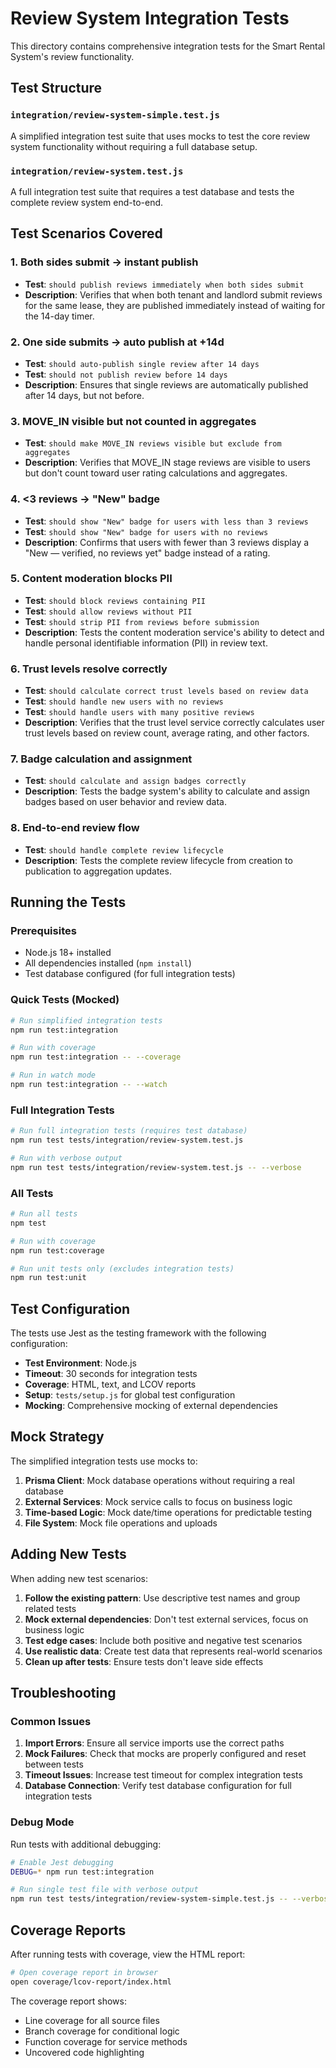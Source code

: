 # Review System Integration Tests

This directory contains comprehensive integration tests for the Smart Rental System's review functionality.

## Test Structure

### `integration/review-system-simple.test.js`
A simplified integration test suite that uses mocks to test the core review system functionality without requiring a full database setup.

### `integration/review-system.test.js`
A full integration test suite that requires a test database and tests the complete review system end-to-end.

## Test Scenarios Covered

### 1. Both sides submit → instant publish
- **Test**: `should publish reviews immediately when both sides submit`
- **Description**: Verifies that when both tenant and landlord submit reviews for the same lease, they are published immediately instead of waiting for the 14-day timer.

### 2. One side submits → auto publish at +14d
- **Test**: `should auto-publish single review after 14 days`
- **Test**: `should not publish review before 14 days`
- **Description**: Ensures that single reviews are automatically published after 14 days, but not before.

### 3. MOVE_IN visible but not counted in aggregates
- **Test**: `should make MOVE_IN reviews visible but exclude from aggregates`
- **Description**: Verifies that MOVE_IN stage reviews are visible to users but don't count toward user rating calculations and aggregates.

### 4. <3 reviews → "New" badge
- **Test**: `should show "New" badge for users with less than 3 reviews`
- **Test**: `should show "New" badge for users with no reviews`
- **Description**: Confirms that users with fewer than 3 reviews display a "New — verified, no reviews yet" badge instead of a rating.

### 5. Content moderation blocks PII
- **Test**: `should block reviews containing PII`
- **Test**: `should allow reviews without PII`
- **Test**: `should strip PII from reviews before submission`
- **Description**: Tests the content moderation service's ability to detect and handle personal identifiable information (PII) in review text.

### 6. Trust levels resolve correctly
- **Test**: `should calculate correct trust levels based on review data`
- **Test**: `should handle new users with no reviews`
- **Test**: `should handle users with many positive reviews`
- **Description**: Verifies that the trust level service correctly calculates user trust levels based on review count, average rating, and other factors.

### 7. Badge calculation and assignment
- **Test**: `should calculate and assign badges correctly`
- **Description**: Tests the badge system's ability to calculate and assign badges based on user behavior and review data.

### 8. End-to-end review flow
- **Test**: `should handle complete review lifecycle`
- **Description**: Tests the complete review lifecycle from creation to publication to aggregation updates.

## Running the Tests

### Prerequisites
- Node.js 18+ installed
- All dependencies installed (`npm install`)
- Test database configured (for full integration tests)

### Quick Tests (Mocked)
```bash
# Run simplified integration tests
npm run test:integration

# Run with coverage
npm run test:integration -- --coverage

# Run in watch mode
npm run test:integration -- --watch
```

### Full Integration Tests
```bash
# Run full integration tests (requires test database)
npm run test tests/integration/review-system.test.js

# Run with verbose output
npm run test tests/integration/review-system.test.js -- --verbose
```

### All Tests
```bash
# Run all tests
npm test

# Run with coverage
npm run test:coverage

# Run unit tests only (excludes integration tests)
npm run test:unit
```

## Test Configuration

The tests use Jest as the testing framework with the following configuration:

- **Test Environment**: Node.js
- **Timeout**: 30 seconds for integration tests
- **Coverage**: HTML, text, and LCOV reports
- **Setup**: `tests/setup.js` for global test configuration
- **Mocking**: Comprehensive mocking of external dependencies

## Mock Strategy

The simplified integration tests use mocks to:

1. **Prisma Client**: Mock database operations without requiring a real database
2. **External Services**: Mock service calls to focus on business logic
3. **Time-based Logic**: Mock date/time operations for predictable testing
4. **File System**: Mock file operations and uploads

## Adding New Tests

When adding new test scenarios:

1. **Follow the existing pattern**: Use descriptive test names and group related tests
2. **Mock external dependencies**: Don't test external services, focus on business logic
3. **Test edge cases**: Include both positive and negative test scenarios
4. **Use realistic data**: Create test data that represents real-world scenarios
5. **Clean up after tests**: Ensure tests don't leave side effects

## Troubleshooting

### Common Issues

1. **Import Errors**: Ensure all service imports use the correct paths
2. **Mock Failures**: Check that mocks are properly configured and reset between tests
3. **Timeout Issues**: Increase test timeout for complex integration tests
4. **Database Connection**: Verify test database configuration for full integration tests

### Debug Mode

Run tests with additional debugging:

```bash
# Enable Jest debugging
DEBUG=* npm run test:integration

# Run single test file with verbose output
npm run test tests/integration/review-system-simple.test.js -- --verbose --no-coverage
```

## Coverage Reports

After running tests with coverage, view the HTML report:

```bash
# Open coverage report in browser
open coverage/lcov-report/index.html
```

The coverage report shows:
- Line coverage for all source files
- Branch coverage for conditional logic
- Function coverage for service methods
- Uncovered code highlighting
